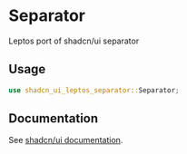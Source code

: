 # Separator

Leptos port of shadcn/ui separator

## Usage

```rust
use shadcn_ui_leptos_separator::Separator;
```

## Documentation

See [shadcn/ui documentation](https://ui.shadcn.com/docs/components/separator).
